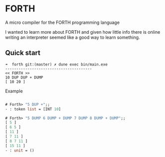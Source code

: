 # FORTH

A micro compiler for the FORTH programming language

I wanted to learn more about FORTH and given how little info there is online
writing an interpreter seemed like a good way to learn something.

## Quick start 

```
➜  forth git:(master) ✗ dune exec bin/main.exe                 
---------------------------------------
<< FORTH >>
10 DUP DUP + DUMP
[ 10 20 ]
```

Example

```ocaml

# Forth> "5 DUP +";;
- : token list = [INT 10]

# Forth> "5 DUMP 6 DUMP + DUMP 7 DUMP 8 DUMP + DUMP";;
[ 5 ]
[ 6 5 ]
[ 11 ]
[ 7 11 ]
[ 8 7 11 ]
[ 15 11 ]
- : unit = ()
```
